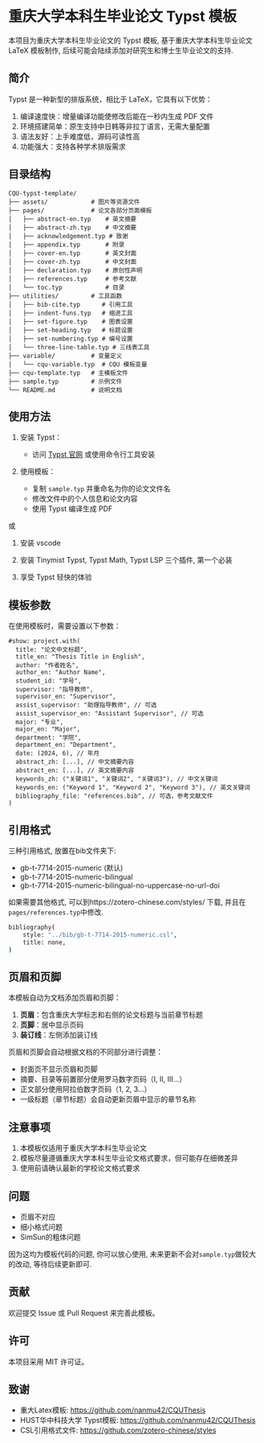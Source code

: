 # 重庆大学本科生毕业论文 Typst 模板

本项目为重庆大学本科生毕业论文的 Typst 模板, 基于重庆大学本科生毕业论文 LaTeX 模板制作, 后续可能会陆续添加对研究生和博士生毕业论文的支持.

## 简介

Typst 是一种新型的排版系统，相比于 LaTeX，它具有以下优势：

1. 编译速度快：增量编译功能使修改后能在一秒内生成 PDF 文件
2. 环境搭建简单：原生支持中日韩等非拉丁语言，无需大量配置
3. 语法友好：上手难度低，源码可读性高
4. 功能强大：支持各种学术排版需求

## 目录结构

```
CQU-typst-template/
├── assets/            # 图片等资源文件
├── pages/             # 论文各部分页面模板
│   ├── abstract-en.typ    # 英文摘要
│   ├── abstract-zh.typ    # 中文摘要
│   ├── acknowledgement.typ # 致谢
│   ├── appendix.typ       # 附录
│   ├── cover-en.typ       # 英文封面
│   ├── cover-zh.typ       # 中文封面
│   ├── declaration.typ    # 原创性声明
│   ├── references.typ     # 参考文献
│   └── toc.typ            # 目录
├── utilities/         # 工具函数
│   ├── bib-cite.typ      # 引用工具
│   ├── indent-funs.typ   # 缩进工具
│   ├── set-figure.typ    # 图表设置
│   ├── set-heading.typ   # 标题设置
│   ├── set-numbering.typ # 编号设置
│   └── three-line-table.typ # 三线表工具
├── variable/          # 变量定义
│   └── cqu-variable.typ  # CQU 模板变量
├── cqu-template.typ   # 主模板文件
├── sample.typ         # 示例文件
└── README.md          # 说明文档
```

## 使用方法

1. 安装 Typst：
   - 访问 [Typst 官网](https://typst.app/) 或使用命令行工具安装

2. 使用模板：
   - 复制 `sample.typ` 并重命名为你的论文文件名
   - 修改文件中的个人信息和论文内容
   - 使用 Typst 编译生成 PDF

或

1. 安装 vscode

2. 安装 Tinymist Typst, Typst Math, Typst LSP 三个插件, 第一个必装

3. 享受 Typst 轻快的体验

## 模板参数

在使用模板时，需要设置以下参数：

```typst
#show: project.with(
  title: "论文中文标题",
  title_en: "Thesis Title in English",
  author: "作者姓名",
  author_en: "Author Name",
  student_id: "学号",
  supervisor: "指导教师",
  supervisor_en: "Supervisor",
  assist_supervisor: "助理指导教师", // 可选
  assist_supervisor_en: "Assistant Supervisor", // 可选
  major: "专业",
  major_en: "Major",
  department: "学院",
  department_en: "Department",
  date: (2024, 6), // 年月
  abstract_zh: [...], // 中文摘要内容
  abstract_en: [...], // 英文摘要内容
  keywords_zh: ("关键词1", "关键词2", "关键词3"), // 中文关键词
  keywords_en: ("Keyword 1", "Keyword 2", "Keyword 3"), // 英文关键词
  bibliography_file: "references.bib", // 可选，参考文献文件
)
```

## 引用格式
三种引用格式, 放置在bib文件夹下: 
- gb-t-7714-2015-numeric (默认)
- gb-t-7714-2015-numeric-bilingual
- gb-t-7714-2015-numeric-bilingual-no-uppercase-no-url-doi

如果需要其他格式, 可以到https://zotero-chinese.com/styles/ 下载, 并且在`pages/references.typ`中修改.

```bash
bibliography(
    style: "../bib/gb-t-7714-2015-numeric.csl",
    title: none,
)
```

## 页眉和页脚

本模板自动为文档添加页眉和页脚：

1. **页眉**：包含重庆大学标志和右侧的论文标题与当前章节标题
2. **页脚**：居中显示页码
3. **装订线**：左侧添加装订线

页眉和页脚会自动根据文档的不同部分进行调整：

- 封面页不显示页眉和页脚
- 摘要、目录等前置部分使用罗马数字页码（I, II, III...）
- 正文部分使用阿拉伯数字页码（1, 2, 3...）
- 一级标题（章节标题）会自动更新页眉中显示的章节名称

## 注意事项

1. 本模板仅适用于重庆大学本科生毕业论文
2. 模板尽量遵循重庆大学本科生毕业论文格式要求，但可能存在细微差异
3. 使用前请确认最新的学校论文格式要求

## 问题

- 页眉不对应
- 细小格式问题
- SimSun的粗体问题

因为这均为模板代码的问题, 你可以放心使用, 未来更新不会对`sample.typ`做较大的改动, 等待后续更新即可.

## 贡献

欢迎提交 Issue 或 Pull Request 来完善此模板。

## 许可

本项目采用 MIT 许可证。

## 致谢

- 重大Latex模板: https://github.com/nanmu42/CQUThesis
- HUST华中科技大学 Typst模板: https://github.com/nanmu42/CQUThesis
- CSL引用格式文件: https://github.com/zotero-chinese/styles
